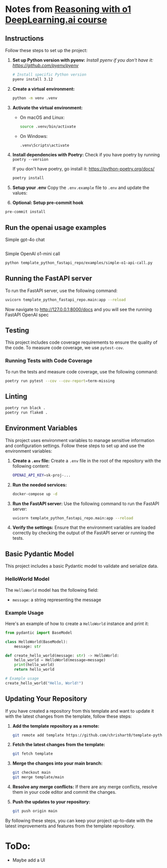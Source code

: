 # Notes from [Reasoning with o1 DeepLearning.ai course](https://learn.deeplearning.ai/courses/reasoning-with-o1/lesson/1/introduction)

## Instructions

Follow these steps to set up the project:

1. **Set up Python version with pyenv:**
   *Install pyenv if you don't have it: <https://github.com/pyenv/pyenv>*

   ```sh
   # Install specific Python version
   pyenv install 3.12
   ```

2. **Create a virtual environment:**
   ```sh
   python -m venv .venv
   ```

3. **Activate the virtual environment:**
   - On macOS and Linux:
     ```sh
     source .venv/bin/activate
     ```
   - On Windows:
     ```sh
     .venv\Scripts\activate
     ```

4. **Install dependencies with Poetry:**
   Check if you have poetry by running `poetry --version`

   If you don't have poetry, go install it: <https://python-poetry.org/docs/>

   ```sh
   poetry install
   ```

5. **Setup your .env**
Copy the `.env.example` file to `.env` and update the values:


6. **Optional: Setup pre-commit hook**
```bash
pre-commit install
```

## Run the openai usage examples

Simple gpt-4o chat
```bash
```

Simple OpenAI o1-mini call
```bash
python template_python_fastapi_repo/examples/simple-o1-api-call.py
```

## Running the FastAPI server

To run the FastAPI server, use the following command:
```sh
uvicorn template_python_fastapi_repo.main:app --reload
```

Now navigate to <http://127.0.0.1:8000/docs> and you will see the running FastAPI OpenAI spec

## Testing

This project includes code coverage requirements to ensure the quality of the code. To measure code coverage, we use `pytest-cov`.

### Running Tests with Code Coverage

To run the tests and measure code coverage, use the following command:
```sh
poetry run pytest --cov --cov-report=term-missing
```

## Linting

```bash
poetry run black .
poetry run flake8 .
```

## Environment Variables

This project uses environment variables to manage sensitive information and configuration settings. Follow these steps to set up and use the environment variables:

1. **Create a `.env` file:**
   Create a `.env` file in the root of the repository with the following content:
   ```sh
   OPENAI_API_KEY=sk-proj-...
   ```

2. **Run the needed services:**
   ```sh
   docker-compose up -d
   ```

2. **Run the FastAPI server:**
   Use the following command to run the FastAPI server:
   ```sh
   uvicorn template_python_fastapi_repo.main:app --reload
   ```
3. **Verify the settings:**
   Ensure that the environment variables are loaded correctly by checking the output of the FastAPI server or running the tests.

## Basic Pydantic Model

This project includes a basic Pydantic model to validate and serialize data.

### HelloWorld Model

The `HelloWorld` model has the following field:
- `message`: a string representing the message

### Example Usage

Here's an example of how to create a `HelloWorld` instance and print it:

```python
from pydantic import BaseModel

class HelloWorld(BaseModel):
    message: str

def create_hello_world(message: str) -> HelloWorld:
    hello_world = HelloWorld(message=message)
    print(hello_world)
    return hello_world

# Example usage
create_hello_world("Hello, World!")
```

## Updating Your Repository

If you have created a repository from this template and want to update it with the latest changes from the template, follow these steps:

1. **Add the template repository as a remote:**
   ```sh
   git remote add template https://github.com/chrishart0/template-python-fastapi-repo.git
   ```

2. **Fetch the latest changes from the template:**
   ```sh
   git fetch template
   ```

3. **Merge the changes into your main branch:**
   ```sh
   git checkout main
   git merge template/main
   ```

4. **Resolve any merge conflicts:**
   If there are any merge conflicts, resolve them in your code editor and commit the changes.

5. **Push the updates to your repository:**
   ```sh
   git push origin main
   ```

By following these steps, you can keep your project up-to-date with the latest improvements and features from the template repository.

# ToDo:

- Maybe add a UI